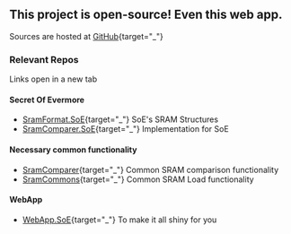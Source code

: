 ﻿## This project is open-source! Even this web app.

Sources are hosted at [GitHub](https://github.com/CleanCodeX){target="_"}

### Relevant Repos

Links open in a new tab

#### Secret Of Evermore
* [SramFormat.SoE](https://github.com/CleanCodeX/SramFormat.SoE){target="_"} SoE's SRAM Structures
* [SramComparer.SoE](https://github.com/CleanCodeX/SramComparer.SoE){target="_"} Implementation for SoE

#### Necessary common functionality
* [SramComparer](https://github.com/CleanCodeX/SramComparer){target="_"} Common SRAM comparison functionality
* [SramCommons](https://github.com/CleanCodeX/SramCommons){target="_"} Common SRAM Load functionality

#### WebApp
* [WebApp.SoE](https://github.com/CleanCodeX/WebApp.SoE){target="_"} To make it all shiny for you
